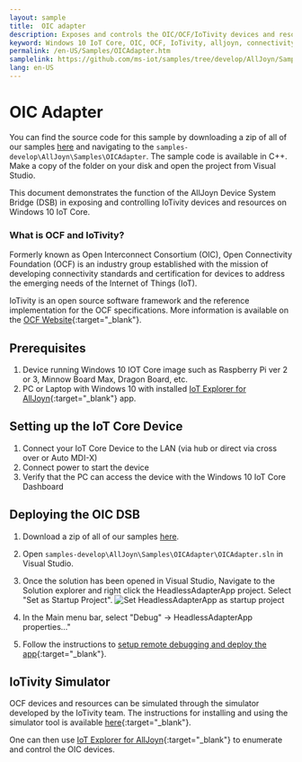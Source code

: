 ```yaml
---
layout: sample
title:  OIC adapter
description: Exposes and controls the OIC/OCF/IoTivity devices and resources
keyword: Windows 10 IoT Core, OIC, OCF, IoTivity, alljoyn, connectivity
permalink: /en-US/Samples/OICAdapter.htm
samplelink: https://github.com/ms-iot/samples/tree/develop/AllJoyn/Samples/OICAdapter
lang: en-US
---
```



# OIC Adapter

You can find the source code for this sample by downloading a zip of all of our samples [here](https://github.com/ms-iot/samples/archive/develop.zip) and navigating to the `samples-develop\AllJoyn\Samples\OICAdapter`.  The sample code is available in C++. Make a copy of the folder on your disk and open the project from Visual Studio.

This document demonstrates the function of the AllJoyn Device System Bridge (DSB) in exposing and controlling IoTivity devices and resources on Windows 10 IoT Core.

### What is OCF and IoTivity?
Formerly known as Open Interconnect Consortium (OIC), Open Connectivity Foundation (OCF)  is an industry group established with the mission of developing connectivity standards and certification for devices to address the emerging needs of the Internet of Things (IoT).

IoTivity is an open source software framework and the reference implementation for the OCF specifications. More information is available on the [OCF Website](https://openconnectivity.org/){:target="_blank"}.

## Prerequisites

1. Device running Windows 10 IOT Core image such as Raspberry Pi ver 2 or 3, Minnow Board Max, Dragon Board, etc.
2. PC or Laptop with Windows 10 with installed [IoT Explorer for AllJoyn]({{site.baseurl}}/en-US/Docs/AllJoyn.htm#AllJoynExplorer){:target="_blank"} app.

## Setting up the IoT Core Device

1. Connect your IoT Core Device to the LAN (via hub or direct via cross over or Auto MDI-X)
2. Connect power to start the device
3. Verify that the PC can access the device with the Windows 10 IoT Core Dashboard

## Deploying the OIC DSB

1. Download a zip of all of our samples [here](https://github.com/ms-iot/samples/archive/develop.zip).
2. Open `samples-develop\AllJoyn\Samples\OICAdapter\OICAdapter.sln` in Visual Studio.
3. Once the solution has been opened in Visual Studio, Navigate to the Solution explorer and right click the HeadlessAdapterApp project. Select "Set as Startup Project". ![Set HeadlessAdapterApp as startup project]({{site.baseurl}}/Resources/images/AllJoyn/oic_startup_proj.png)

4. In the Main menu bar, select "Debug" -> HeadlessAdapterApp properties…"
5. Follow the instructions to [setup remote debugging and deploy the app]({{site.baseurl}}/{{page.lang}}/Docs/AppDeployment.htm#cpp){:target="_blank"}.

## IoTivity Simulator

OCF devices and resources can be simulated through the simulator developed by the IoTivity team. The instructions for installing and using the simulator tool is available [here](https://wiki.iotivity.org/iotivity_tool_guide){:target="_blank"}.

One can then use [IoT Explorer for AllJoyn](https://www.microsoft.com/store/apps/9nblggh6gpxl){:target="_blank"} to enumerate and control the OIC devices.

